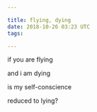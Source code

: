 ```yaml
---

title: flying, dying
date: 2018-10-26 03:23 UTC
tags:

---
```



if you are flying

and i am dying

is my self-conscience

reduced to lying?
